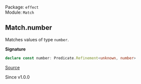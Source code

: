Package: `effect`<br />
Module: `Match`<br />

## Match.number

Matches values of type `number`.

**Signature**

```ts
declare const number: Predicate.Refinement<unknown, number>
```

[Source](https://github.com/Effect-TS/effect/tree/main/packages/effect/src/Match.ts#L964)

Since v1.0.0